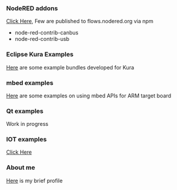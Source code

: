 ### NodeRED addons
[Click Here](github.com/node-red-addons),
Few are published to flows.nodered.org via npm
* node-red-contrib-canbus
* node-red-contrib-usb

### Eclipse Kura Examples
[Here](github.com/kura-addons) are some example bundles developed for Kura

### mbed examples
[Here](github.com/mbed-examples) are some examples on using mbed APIs for ARM target board

### Qt examples
Work in progress

### IOT examples
[Click Here](github.com/iot-examples)

### About me
[Here](profile.md) is my brief profile
